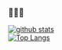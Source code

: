### 👋👋👋

<!--
**haoyanwang/haoyanwang** is a ✨ _special_ ✨ repository because its `README.md` (this file) appears on your GitHub profile.

Here are some ideas to get you started:

- 🔭 I’m currently working on ...
- 🌱 I’m currently learning ...
- 👯 I’m looking to collaborate on ...
- 🤔 I’m looking for help with ...
- 💬 Ask me about ...
- 📫 How to reach me: ...
- 
😄Pronouns: ...
- ⚡ Fun fact: ...
-->


[![github stats](https://github-readme-stats.vercel.app/api?username=haoyanwang)](https://github.com/anuraghazra/github-readme-stats)
<br/>
[![Top Langs](https://github-readme-stats.vercel.app/api/top-langs/?username=haoyanwang&layout=compact)](https://github.com/anuraghazra/github-readme-stats)
